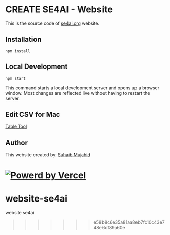 
# CREATE SE4AI - Website

This is the source code of [se4ai.org](https://se4ai.org) website.

## Installation

```console
npm install
```

## Local Development

```console
npm start
```

This command starts a local development server and opens up a browser window. Most changes are reflected live without having to restart the server.

## Edit CSV for Mac

[Table Tool](https://apps.apple.com/app/table-tool/id1122008420)

## Author

This website created by: [Suhaib Mujahid](https://github.com/suhaibmujahid)

[![Powerd by Vercel](static/img/powered-by-vercel.svg)](https://vercel.com/?utm_source=se4ai&utm_campaign=oss)
=======
# website-se4ai
website se4ai
>>>>>>> e58b8c6e35a81aa8eb7fc10c43e748e6df89a60e
